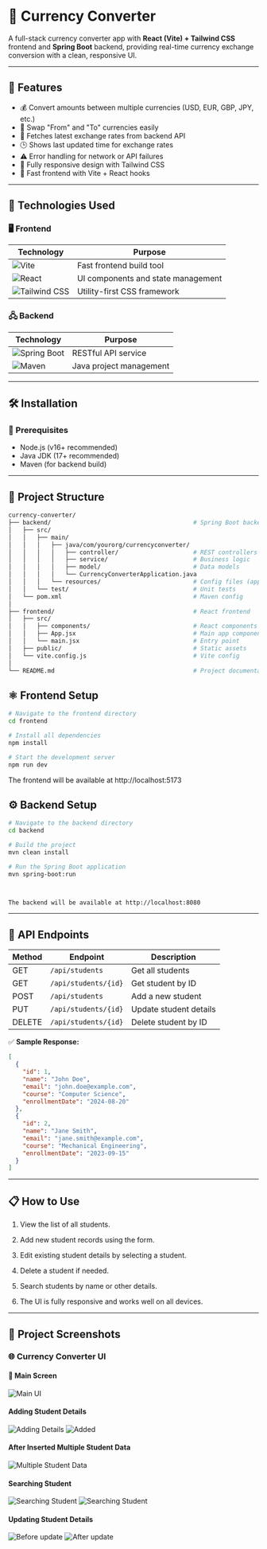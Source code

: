 # 💱 Currency Converter

A full-stack currency converter app with **React (Vite) + Tailwind CSS** frontend and **Spring Boot** backend, providing real-time currency exchange conversion with a clean, responsive UI.

---

## 🚀 Features
- 💰 Convert amounts between multiple currencies (USD, EUR, GBP, JPY, etc.)  
- 🔄 Swap "From" and "To" currencies easily  
- 📡 Fetches latest exchange rates from backend API  
- 🕒 Shows last updated time for exchange rates  
- ⚠️ Error handling for network or API failures  
- 📱 Fully responsive design with Tailwind CSS  
- 🚀 Fast frontend with Vite + React hooks  

---

## 🧰 Technologies Used

### 🖥️ Frontend  
| Technology | Purpose |  
|------------|---------|  
| ![Vite](https://img.shields.io/badge/Vite-646CFF?logo=vite&logoColor=white) | Fast frontend build tool |  
| ![React](https://img.shields.io/badge/React-61DAFB?logo=react&logoColor=black) | UI components and state management |  
| ![Tailwind CSS](https://img.shields.io/badge/Tailwind_CSS-06B6D4?logo=tailwind-css&logoColor=white) | Utility-first CSS framework |  

### 🖧 Backend  
| Technology | Purpose |  
|------------|---------|  
| ![Spring Boot](https://img.shields.io/badge/Spring_Boot-6DB33F?logo=spring-boot&logoColor=white) | RESTful API service |  
| ![Maven](https://img.shields.io/badge/Maven-C71A36?logo=apache-maven&logoColor=white) | Java project management |  

---

## 🛠️ Installation

### 🔧 Prerequisites
- Node.js (v16+ recommended)  
- Java JDK (17+ recommended)  
- Maven (for backend build)  

---

## 📁 Project Structure

```bash
currency-converter/
├── backend/                                        # Spring Boot backend
│   ├── src/
│   │   ├── main/
│   │   │   ├── java/com/yourorg/currencyconverter/
│   │   │   │   ├── controller/                     # REST controllers
│   │   │   │   ├── service/                        # Business logic
│   │   │   │   ├── model/                          # Data models
│   │   │   │   └── CurrencyConverterApplication.java
│   │   │   └── resources/                          # Config files (application.properties)
│   │   └── test/                                   # Unit tests
│   └── pom.xml                                     # Maven config
│
├── frontend/                                       # React frontend
│   ├── src/
│   │   ├── components/                             # React components (CurrencyConverter.jsx)
│   │   ├── App.jsx                                 # Main app component
│   │   └── main.jsx                                # Entry point
│   ├── public/                                     # Static assets
│   └── vite.config.js                              # Vite config
│
└── README.md                                       # Project documentation
```

## ⚛️ Frontend Setup

```bash
# Navigate to the frontend directory
cd frontend

# Install all dependencies
npm install

# Start the development server
npm run dev
```


The frontend will be available at http://localhost:5173


## ⚙️ Backend Setup

```bash
# Navigate to the backend directory
cd backend

# Build the project
mvn clean install

# Run the Spring Boot application
mvn spring-boot:run



The backend will be available at http://localhost:8080
```
---


## 📡 API Endpoints

| Method | Endpoint             | Description            |
| ------ | -------------------- | ---------------------- |
| GET    | `/api/students`      | Get all students       |
| GET    | `/api/students/{id}` | Get student by ID      |
| POST   | `/api/students`      | Add a new student      |
| PUT    | `/api/students/{id}` | Update student details |
| DELETE | `/api/students/{id}` | Delete student by ID   |

✅ **Sample Response:**

```json
[
  {
    "id": 1,
    "name": "John Doe",
    "email": "john.doe@example.com",
    "course": "Computer Science",
    "enrollmentDate": "2024-08-20"
  },
  {
    "id": 2,
    "name": "Jane Smith",
    "email": "jane.smith@example.com",
    "course": "Mechanical Engineering",
    "enrollmentDate": "2023-09-15"
  }
]
```
---

## 📋 How to Use

1. View the list of all students.

2. Add new student records using the form.

3. Edit existing student details by selecting a student.

4. Delete a student if needed.

5. Search students by name or other details.

6. The UI is fully responsive and works well on all devices.


---

## 📸 Project Screenshots

### 🌐 Currency Converter UI

#### 🧮 Main Screen
![Main UI](./screenshot/student1.png "Student Management System Main UI")

#### Adding Student Details
![Adding Details](./screenshot/student2.png "Adding Student Details")
![Added](./screenshot/student3.png "Added")

#### After Inserted Multiple Student Data
![Multiple Student Data](./screenshot/student4.png "Multiple Student Data")


#### Searching Student
![Searching Student](./screenshot/student5.png "Searching Student")
![Searching Student](./screenshot/student6.png "Searching Student")


#### Updating Student Details
![Before update](./screenshot/converter3.png "Before update")
![After update](./screenshot/converter3.png "After update")
